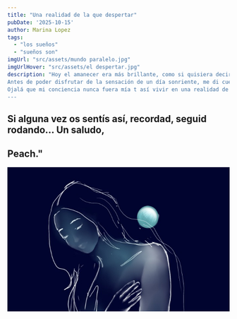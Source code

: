 ```yaml
---
title: "Una realidad de la que despertar"
pubDate: '2025-10-15'
author: Marina Lopez
tags:
  - "los sueños"
  - "sueños son"
imgUrl: "src/assets/mundo paralelo.jpg"
imgUrlHover: "src/assets/el despertar.jpg"
description: "Hoy el amanecer era más brillante, como si quisiera decirme ue todo va a ir bien.  
Antes de poder disfrutar de la sensación de un día sonriente, me di cuenta de que solo habían sido sueños, sueños que ya pasaron. La conciencia al despertar desgraciadamente volvóa a ser mía. Aquellos sueños de independencia, sueños de amor...  
Ojalá que mi conciencia nunca fuera mía t así vivir en una realidad de sueños alegres, que me sonríen, soles que brillan y una vida que solo puede ir bien.  
---
```


## Si alguna vez os sentís así, recordad, seguid rodando... Un saludo,    
Peach."
---

![Ilustración Peach](../../assets/Deleite.jpg)
